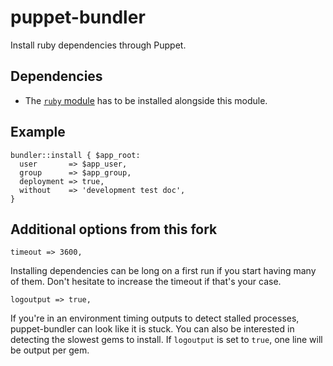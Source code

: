 puppet-bundler
==============

Install ruby dependencies through Puppet.


Dependencies
------------

- The [`ruby` module](https://github.com/puppetlabs/puppetlabs-ruby) has to be installed alongside this module.


Example
-------

    bundler::install { $app_root:
      user       => $app_user,
      group      => $app_group,
      deployment => true,
      without    => 'development test doc',
    }


Additional options from this fork
---------------------------------

    timeout => 3600,

Installing dependencies can be long on a first run if you start having many of them. Don't hesitate to increase the timeout if that's your case.

    logoutput => true,

If you're in an environment timing outputs to detect stalled processes, puppet-bundler can look like it is stuck. You can also be interested in detecting the slowest gems to install.
If `logoutput` is set to `true`, one line will be output per gem.
